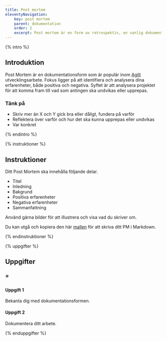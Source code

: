 ```yaml
---
title: Post mortem
eleventyNavigation:
    key: post mortem
    parent: dokumentation
    order: 2
    excerpt: Post mortem är en form av retrospektiv, en vanlig dokumentationsform inom agilt utvecklingsarbete.
---
```


{% intro %}

## Introduktion

Post Mortem är en dokumentationsform som är populär inom
[Agilt](https://sv.wikipedia.org/wiki/Agil_systemutveckling) utvecklingsarbete.
Fokus ligger på att identifiera och analysera dina erfarenheter, både positiva och
negativa. Syftet är att analysera projektet för att komma fram till vad som
antingen ska undvikas eller upprepas.

### Tänk på

-   Skriv mer än X och Y gick bra eller dåligt, fundera på varför
-   Reflektera över varför och hur det ska kunna upprepas eller undvikas
-   Var konkret

{% endintro %}

{% instruktioner %}

## Instruktioner

Ditt Post Mortem ska innehålla följande delar.

-   Titel
-   Inledning
-   Bakgrund
-   Positiva erfarenheter
-   Negativa erfarenheter
-   Sammanfattning

Använd gärna bilder för att illustrera och visa vad du skriver om.

Du kan utgå och kopiera den här
[mallen](https://gist.github.com/jensnti/c377e37ceb4138c4c29c6ab5f5f64c2f) för
att skriva ditt PM i Markdown.

{% endinstruktioner %}

{% uppgifter %}

## Uppgifter

### ⭐

#### Uppgift 1

Bekanta dig med dokumentationsformen.

#### Uppgift 2

Dokumentera ditt arbete.

{% enduppgifter %}
